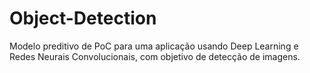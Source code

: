 # Object-Detection
Modelo preditivo de PoC para uma aplicação usando Deep Learning e Redes Neurais Convolucionais, com objetivo de detecção de imagens.

